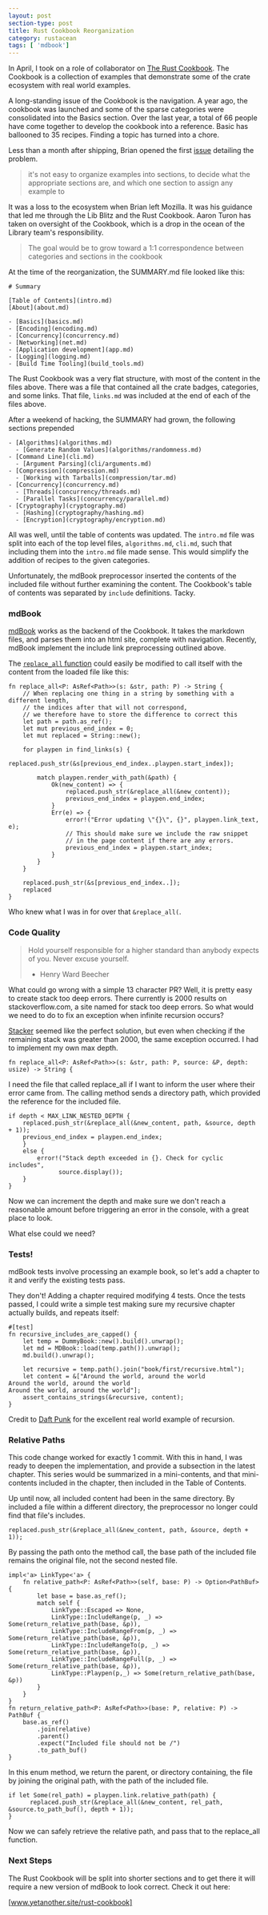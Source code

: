 ```yaml
---
layout: post
section-type: post
title: Rust Cookbook Reorganization
category: rustacean
tags: [ 'mdbook']
---
```


In April, I took on a role of collaborator on [The Rust Cookbook].  The Cookbook is a collection of examples that demonstrate some of the crate ecosystem with real world examples.  

A long-standing issue of the Cookbook is the navigation.  A year ago, the cookbook was launched and some of the sparse categories were consolidated into the Basics section.  Over the last year, a total of 66 people have come together to develop the cookbook into a reference.  Basic has ballooned to 35 recipes.  Finding a topic has turned into a chore.

Less than a month after shipping, Brian opened the first [issue] detailing the problem.

> it's not easy to organize examples into sections, to decide what the appropriate sections are, and which one section to assign any example to

It was a loss to the ecosystem when Brian left Mozilla.  It was his guidance that led me through the Lib Blitz and the Rust Cookbook.  Aaron Turon has taken on oversight of the Cookbook, which is a drop in the ocean of the Library team's responsibility.

> The goal would be to grow toward a 1:1 correspondence between categories and sections in the cookbook

At the time of the reorganization, the SUMMARY.md file looked like this:

```
# Summary

[Table of Contents](intro.md)
[About](about.md)

- [Basics](basics.md)
- [Encoding](encoding.md)
- [Concurrency](concurrency.md)
- [Networking](net.md)
- [Application development](app.md)
- [Logging](logging.md)
- [Build Time Tooling](build_tools.md)
```

The Rust Cookbook was a very flat structure, with most of the content in the files above.  There was a file that contained all the crate badges, categories, and some links.  That file, `links.md` was included at the end of each of the files above.

After a weekend of hacking, the SUMMARY had grown, the following sections prepended

```
- [Algorithms](algorithms.md)
  - [Generate Random Values](algorithms/randomness.md)
- [Command Line](cli.md)
  - [Argument Parsing](cli/arguments.md)
- [Compression](compression.md)
  - [Working with Tarballs](compression/tar.md)
- [Concurrency](concurrency.md)
  - [Threads](concurrency/threads.md)
  - [Parallel Tasks](concurrency/parallel.md)
- [Cryptography](cryptography.md)
  - [Hashing](cryptography/hashing.md)
  - [Encryption](cryptography/encryption.md)
  ```

All was well, until the table of contents was updated.  The `intro.md`  file was split into each of the top level files, `algorithms.md`, `cli.md`, such that including them into the `intro.md` file made sense.  This would simplify the addition of recipes to the given categories.

Unfortunately, the mdBook preprocessor inserted the contents of the included file without further examining the content.  The Cookbook's table of contents was separated by `include` definitions.  Tacky.

### mdBook

[mdBook] works as the backend of the Cookbook.  It takes the markdown files, and parses them into an html site, complete with navigation.  Recently, mdBook implement the include link preprocessing outlined above.  

The [`replace_all` function] could easily be modified to call itself with the content from the loaded file like this:

```
fn replace_all<P: AsRef<Path>>(s: &str, path: P) -> String {
    // When replacing one thing in a string by something with a different length,
    // the indices after that will not correspond,
    // we therefore have to store the difference to correct this
    let path = path.as_ref();
    let mut previous_end_index = 0;
    let mut replaced = String::new();

    for playpen in find_links(s) {
        replaced.push_str(&s[previous_end_index..playpen.start_index]);

        match playpen.render_with_path(&path) {
            Ok(new_content) => {
                replaced.push_str(&replace_all(&new_content));
                previous_end_index = playpen.end_index;
            }
            Err(e) => {
                error!("Error updating \"{}\", {}", playpen.link_text, e);
                // This should make sure we include the raw snippet
                // in the page content if there are any errors.
                previous_end_index = playpen.start_index;
            }
        }
    }

    replaced.push_str(&s[previous_end_index..]);
    replaced
}
```

Who knew what I was in for over that `&replace_all(`.

### Code Quality

> Hold yourself responsible for a higher standard than anybody expects of you. Never excuse yourself.
> - Henry Ward Beecher

What could go wrong with a simple 13 character PR?  Well, it is pretty easy to create stack too deep errors.  There currently is 2000 results on stackoverflow.com, a site named for stack too deep errors.  So what would we need to do to fix an exception when  infinite recursion occurs?

[Stacker] seemed like the perfect solution, but even when checking if the remaining stack was greater than 2000, the same exception occurred.  I had to implement my own max depth.

`fn replace_all<P: AsRef<Path>>(s: &str, path: P, source: &P, depth: usize) -> String {`

I need the file that called replace_all if I want to inform the user where their error came from.  The calling method sends a directory path, which provided the reference for the included file.

```
if depth < MAX_LINK_NESTED_DEPTH {
    replaced.push_str(&replace_all(&new_content, path, &source, depth + 1));
    previous_end_index = playpen.end_index;
    }
    else {
        error!("Stack depth exceeded in {}. Check for cyclic includes",
              source.display());
    }
}
```

Now we can increment the depth and make sure we don't reach a reasonable amount before triggering an error in the console, with a great place to look.  

What else could we need?

### Tests!

mdBook tests involve processing an example book, so let's add a chapter to it and verify the existing tests pass.

They don't!  Adding a chapter required modifying 4 tests.  Once the tests passed, I could write a simple test making sure my recursive chapter actually builds, and repeats itself:

```
#[test]
fn recursive_includes_are_capped() {
    let temp = DummyBook::new().build().unwrap();
    let md = MDBook::load(temp.path()).unwrap();
    md.build().unwrap();

    let recursive = temp.path().join("book/first/recursive.html");
    let content = &["Around the world, around the world
Around the world, around the world
Around the world, around the world"];
    assert_contains_strings(&recursive, content);
}
```
Credit to [Daft Punk] for the excellent real world example of recursion.  

### Relative Paths

This code change worked for exactly 1 commit.  With this in hand, I was ready to deepen the implementation, and provide a subsection in the latest chapter.  This series would be summarized in a mini-contents, and that mini-contents included in the chapter, then included in the Table of Contents.

Up until now, all included content had been in the same directory.  By included a file within a different directory, the preprocessor no longer could find that file's includes.

```
replaced.push_str(&replace_all(&new_content, path, &source, depth + 1));
```

By passing the path onto the method call, the base path of the included file remains the original file, not the second nested file.

```
impl<'a> LinkType<'a> {
    fn relative_path<P: AsRef<Path>>(self, base: P) -> Option<PathBuf> {
        let base = base.as_ref();
        match self {
            LinkType::Escaped => None,
            LinkType::IncludeRange(p, _) => Some(return_relative_path(base, &p)),
            LinkType::IncludeRangeFrom(p, _) => Some(return_relative_path(base, &p)),
            LinkType::IncludeRangeTo(p, _) => Some(return_relative_path(base, &p)),
            LinkType::IncludeRangeFull(p, _) => Some(return_relative_path(base, &p)),
            LinkType::Playpen(p,_) => Some(return_relative_path(base, &p))
        }
    }
}
fn return_relative_path<P: AsRef<Path>>(base: P, relative: P) -> PathBuf {
    base.as_ref()
        .join(relative)
        .parent()
        .expect("Included file should not be /")
        .to_path_buf()
}
```

In this enum method, we return the parent, or directory containing, the file by joining the original path, with the path of the included file.

```
if let Some(rel_path) = playpen.link.relative_path(path) {
      replaced.push_str(&replace_all(&new_content, rel_path, &source.to_path_buf(), depth + 1));
}
```

Now we can safely retrieve the relative path, and pass that to the replace_all function.

### Next Steps

The Rust Cookbook will be split into shorter sections and to get there it will require a new version of mdBook to look correct.  Check it out here:

[www.yetanother.site/rust-cookbook]

[The Rust Cookbook]: https://github.com/rust-lang-nursery/rust-cookbook
[issue]: https://github.com/rust-lang-nursery/rust-cookbook/issues/167
[mdBook]: https://github.com/rust-lang-nursery/mdBook
[`replace_all` function]: https://github.com/rust-lang-nursery/mdBook/blob/master/src/preprocess/links.rs#L48-L75
[Stacker]: https://github.com/alexcrichton/stacker/issues/2
[Daft Punk]: https://genius.com/Daft-punk-around-the-world-lyrics
[www.yetanother.site/rust-cookbook]: http://www.yetanother.site/rust-cookbook

